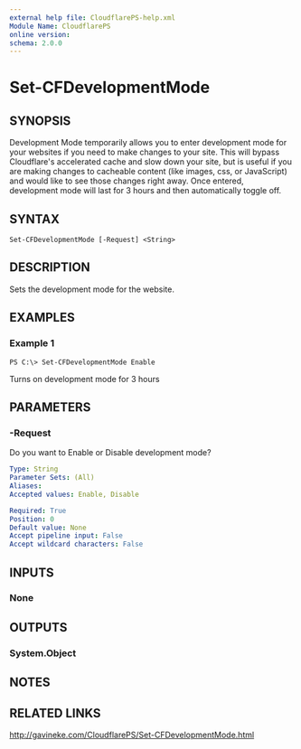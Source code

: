 ```yaml
---
external help file: CloudflarePS-help.xml
Module Name: CloudflarePS
online version: 
schema: 2.0.0
---
```


# Set-CFDevelopmentMode

## SYNOPSIS
Development Mode temporarily allows you to enter development mode for your websites if you need to make changes to your site. This will bypass Cloudflare's accelerated cache and slow down your site, but is useful if you are making changes to cacheable content (like images, css, or JavaScript) and would like to see those changes right away. Once entered, development mode will last for 3 hours and then automatically toggle off.

## SYNTAX

```
Set-CFDevelopmentMode [-Request] <String>
```

## DESCRIPTION
Sets the development mode for the website.

## EXAMPLES

### Example 1
```
PS C:\> Set-CFDevelopmentMode Enable
```

Turns on development mode for 3 hours

## PARAMETERS

### -Request
Do you want to Enable or Disable development mode?

```yaml
Type: String
Parameter Sets: (All)
Aliases: 
Accepted values: Enable, Disable

Required: True
Position: 0
Default value: None
Accept pipeline input: False
Accept wildcard characters: False
```

## INPUTS

### None


## OUTPUTS

### System.Object

## NOTES

## RELATED LINKS

http://gavineke.com/CloudflarePS/Set-CFDevelopmentMode.html
